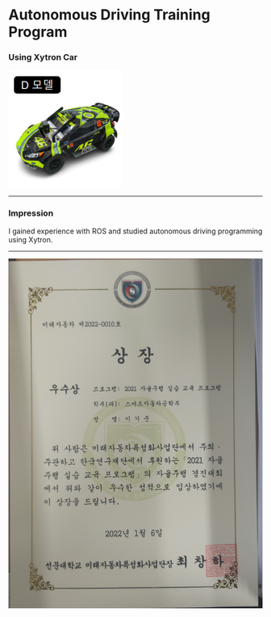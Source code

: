 # Autonomous Driving Training Program

### Using Xytron Car

![Xytron](https://github.com/KIJUN24/Autonomous-Driving-Training-Program/blob/master/Using%20Xytron.png)

***

### Impression
I gained experience with ROS and studied autonomous driving programming using Xytron.

***

![Prize](https://github.com/KIJUN24/Autonomous-Driving-Training-Program/blob/master/Autonomous%20Driving%20Award.png)
